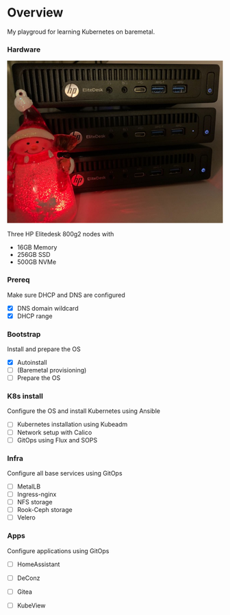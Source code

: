 # Overview
My playgroud for learning Kubernetes on baremetal.


### Hardware
![Hardware](/mini-k8s-cluster.jpg)

Three HP Elitedesk 800g2 nodes with
- 16GB Memory
- 256GB SSD
- 500GB NVMe

### Prereq
Make sure DHCP and DNS are configured
- [X] DNS domain wildcard
- [X] DHCP range

### Bootstrap
Install and prepare the OS
- [X] Autoinstall
- [ ] (Baremetal provisioning)
- [ ] Prepare the OS

### K8s install
Configure the OS and install Kubernetes using Ansible
- [ ] Kubernetes installation using Kubeadm
- [ ] Network setup with Calico
- [ ] GitOps using Flux and SOPS

### Infra
Configure all base services using GitOps
- [ ] MetalLB
- [ ] Ingress-nginx
- [ ] NFS storage
- [ ] Rook-Ceph storage
- [ ] Velero

### Apps
Configure applications using GitOps
- [ ] HomeAssistant
- [ ] DeConz
- [ ] Gitea
- [ ] KubeView






